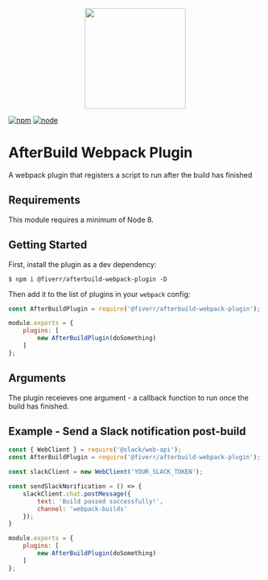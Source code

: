 <div align="center">
  <a href="https://github.com/webpack/webpack">
    <img width="200" height="200" src="https://webpack.js.org/assets/icon-square-big.svg">
  </a>
</div>

[![npm][npm]][npm-url]
[![node][node]][node-url]

# AfterBuild Webpack Plugin

A webpack plugin that registers a script to run after the build has finished

## Requirements

This module requires a minimum of Node 8.

## Getting Started

First, install the plugin as a dev dependency:

```console
$ npm i @fiverr/afterbuild-webpack-plugin -D
```

Then add it to the list of plugins in your `webpack` config:

```js
const AfterBuildPlugin = require('@fiverr/afterbuild-webpack-plugin');

module.exports = {
    plugins: [
        new AfterBuildPlugin(doSomething)
    ]
};
```

## Arguments

The plugin receieves one argument - a callback function to run once the build has finished.

## Example - Send a Slack notification post-build

```js
const { WebClient } = require('@slack/web-api');
const AfterBuildPlugin = require('@fiverr/afterbuild-webpack-plugin');

const slackClient = new WebClient('YOUR_SLACK_TOKEN');

const sendSlackNorification = () => {
    slackClient.chat.postMessage({
        text: 'Build passed successfully!',
        channel: 'webpack-builds'
    });
}

module.exports = {
    plugins: [
        new AfterBuildPlugin(doSomething)
    ]
};
```

[npm]: https://img.shields.io/npm/v/@fiverr/afterbuild-webpack-plugin.svg
[npm-url]: https://npmjs.com/package/@fiverr/afterbuild-webpack-plugin
[node]: https://img.shields.io/node/v/@fiverr/afterbuild-webpack-plugin.svg
[node-url]: https://nodejs.org
